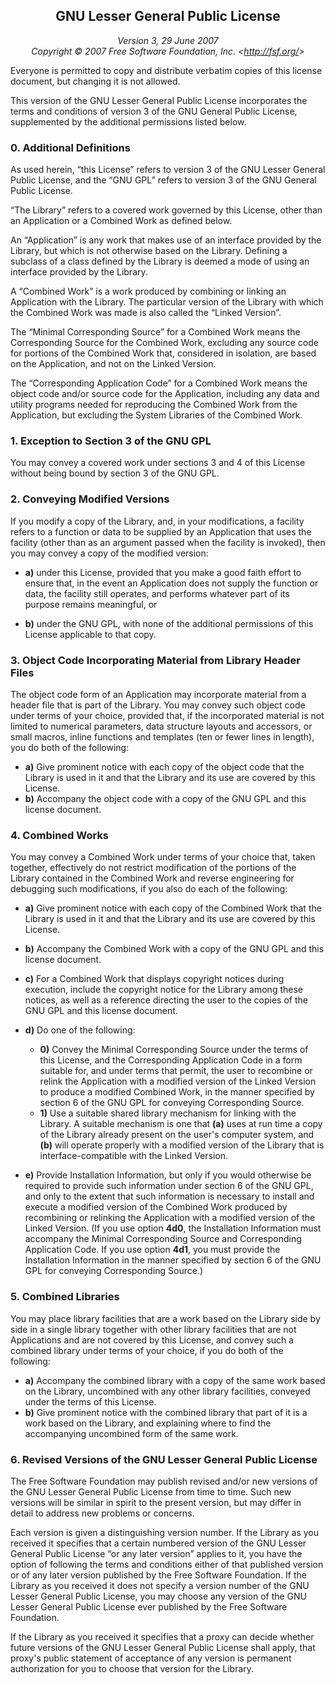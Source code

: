 <div style="text-align: center;">
<h2>GNU Lesser General Public License</h2>

_Version 3, 29 June 2007_  
_Copyright © 2007 Free Software Foundation, Inc. &lt;<http://fsf.org/>&gt;_

</div>
Everyone is permitted to copy and distribute verbatim copies
of this license document, but changing it is not allowed.

This version of the GNU Lesser General Public License incorporates
the terms and conditions of version 3 of the GNU General Public
License, supplemented by the additional permissions listed below.

### 0. Additional Definitions

As used herein, “this License” refers to version 3 of the GNU Lesser
General Public License, and the “GNU GPL” refers to version 3 of the GNU
General Public License.

“The Library” refers to a covered work governed by this License,
other than an Application or a Combined Work as defined below.

An “Application” is any work that makes use of an interface provided
by the Library, but which is not otherwise based on the Library.
Defining a subclass of a class defined by the Library is deemed a mode
of using an interface provided by the Library.

A “Combined Work” is a work produced by combining or linking an
Application with the Library.  The particular version of the Library
with which the Combined Work was made is also called the “Linked
Version”.

The “Minimal Corresponding Source” for a Combined Work means the
Corresponding Source for the Combined Work, excluding any source code
for portions of the Combined Work that, considered in isolation, are
based on the Application, and not on the Linked Version.

The “Corresponding Application Code” for a Combined Work means the
object code and/or source code for the Application, including any data
and utility programs needed for reproducing the Combined Work from the
Application, but excluding the System Libraries of the Combined Work.

### 1. Exception to Section 3 of the GNU GPL

You may convey a covered work under sections 3 and 4 of this License
without being bound by section 3 of the GNU GPL.

### 2. Conveying Modified Versions

If you modify a copy of the Library, and, in your modifications, a
facility refers to a function or data to be supplied by an Application
that uses the facility (other than as an argument passed when the
facility is invoked), then you may convey a copy of the modified
version:

* **a)** under this License, provided that you make a good faith effort to
  ensure that, in the event an Application does not supply the
  function or data, the facility still operates, and performs
  whatever part of its purpose remains meaningful, or

* **b)** under the GNU GPL, with none of the additional permissions of
  this License applicable to that copy.

### 3. Object Code Incorporating Material from Library Header Files

The object code form of an Application may incorporate material from
a header file that is part of the Library.  You may convey such object
code under terms of your choice, provided that, if the incorporated
material is not limited to numerical parameters, data structure
layouts and accessors, or small macros, inline functions and templates
(ten or fewer lines in length), you do both of the following:

* **a)** Give prominent notice with each copy of the object code that the
  Library is used in it and that the Library and its use are
  covered by this License.
* **b)** Accompany the object code with a copy of the GNU GPL and this license
  document.

### 4. Combined Works

You may convey a Combined Work under terms of your choice that,
taken together, effectively do not restrict modification of the
portions of the Library contained in the Combined Work and reverse
engineering for debugging such modifications, if you also do each of
the following:

* **a)** Give prominent notice with each copy of the Combined Work that
  the Library is used in it and that the Library and its use are
  covered by this License.

* **b)** Accompany the Combined Work with a copy of the GNU GPL and this license
  document.

* **c)** For a Combined Work that displays copyright notices during
  execution, include the copyright notice for the Library among
  these notices, as well as a reference directing the user to the
  copies of the GNU GPL and this license document.

* **d)** Do one of the following:
    - **0)** Convey the Minimal Corresponding Source under the terms of this
      License, and the Corresponding Application Code in a form
      suitable for, and under terms that permit, the user to
      recombine or relink the Application with a modified version of
      the Linked Version to produce a modified Combined Work, in the
      manner specified by section 6 of the GNU GPL for conveying
      Corresponding Source.
    - **1)** Use a suitable shared library mechanism for linking with the
      Library.  A suitable mechanism is one that **(a)** uses at run time
      a copy of the Library already present on the user's computer
      system, and **(b)** will operate properly with a modified version
      of the Library that is interface-compatible with the Linked
      Version.

* **e)** Provide Installation Information, but only if you would otherwise
  be required to provide such information under section 6 of the
  GNU GPL, and only to the extent that such information is
  necessary to install and execute a modified version of the
  Combined Work produced by recombining or relinking the
  Application with a modified version of the Linked Version. (If
  you use option **4d0**, the Installation Information must accompany
  the Minimal Corresponding Source and Corresponding Application
  Code. If you use option **4d1**, you must provide the Installation
  Information in the manner specified by section 6 of the GNU GPL
  for conveying Corresponding Source.)

### 5. Combined Libraries

You may place library facilities that are a work based on the
Library side by side in a single library together with other library
facilities that are not Applications and are not covered by this
License, and convey such a combined library under terms of your
choice, if you do both of the following:

* **a)** Accompany the combined library with a copy of the same work based
  on the Library, uncombined with any other library facilities,
  conveyed under the terms of this License.
* **b)** Give prominent notice with the combined library that part of it
  is a work based on the Library, and explaining where to find the
  accompanying uncombined form of the same work.

### 6. Revised Versions of the GNU Lesser General Public License

The Free Software Foundation may publish revised and/or new versions
of the GNU Lesser General Public License from time to time. Such new
versions will be similar in spirit to the present version, but may
differ in detail to address new problems or concerns.

Each version is given a distinguishing version number. If the
Library as you received it specifies that a certain numbered version
of the GNU Lesser General Public License “or any later version”
applies to it, you have the option of following the terms and
conditions either of that published version or of any later version
published by the Free Software Foundation. If the Library as you
received it does not specify a version number of the GNU Lesser
General Public License, you may choose any version of the GNU Lesser
General Public License ever published by the Free Software Foundation.

If the Library as you received it specifies that a proxy can decide
whether future versions of the GNU Lesser General Public License shall
apply, that proxy's public statement of acceptance of any version is
permanent authorization for you to choose that version for the
Library.